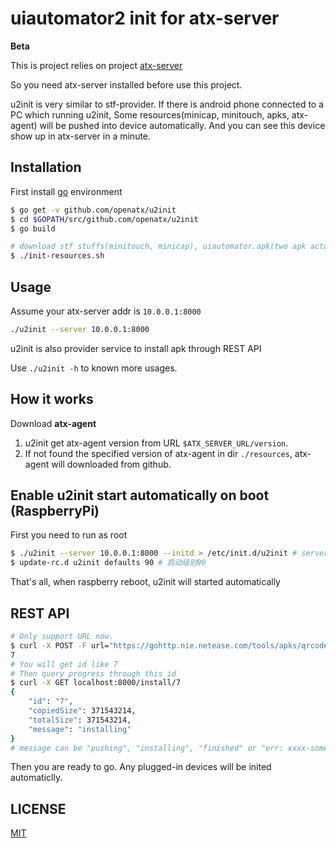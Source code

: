 # uiautomator2 init for atx-server
**Beta**

This is project relies on project [atx-server](https://github.com/openatx/atx-server)

So you need atx-server installed before use this project.

u2init is very similar to stf-provider.
If there is android phone connected to a PC which running u2init, Some resources(minicap, minitouch, apks, atx-agent) will be pushed into device automatically. And you can see this device show up in atx-server in a minute.

## Installation
First install [go](https://golang.org) environment

```bash
$ go get -v github.com/openatx/u2init
$ cd $GOPATH/src/github.com/openatx/u2init
$ go build

# download stf stuffs(minitouch, minicap), uiautomator.apk(two apk actually)
$ ./init-resources.sh
```

## Usage
Assume your atx-server addr is `10.0.0.1:8000`

```bash
./u2init --server 10.0.0.1:8000
```

u2init is also provider service to install apk through REST API

Use `./u2init -h` to known more usages.

## How it works
Download **atx-agent**

1. u2init get atx-agent version from URL `$ATX_SERVER_URL/version`.
2. If not found the specified version of atx-agent in dir `./resources`, atx-agent will downloaded from github.

## Enable u2init start automatically on boot (RaspberryPi)
First you need to run as root

```bash
$ ./u2init --server 10.0.0.1:8000 --initd > /etc/init.d/u2init # server addr should be modified
$ update-rc.d u2init defaults 90 # 启动级别90
```

That's all, when raspberry reboot, u2init will started automatically

## REST API
```bash
# Only support URL now.
$ curl -X POST -F url="https://gohttp.nie.netease.com/tools/apks/qrcodescan-2.6.0-green.apk" localhost:8000/install/$SERIAL
7
# You will get id like 7
# Then query progress through this id
$ curl -X GET localhost:8000/install/7
{
    "id": "7",
    "copiedSize": 371543214,
    "totalSize": 371543214,
    "message": "installing"
}
# message can be "pushing", "installing", "finished" or "err: xxxx-some failure resone here-xxxx"
```

Then you are ready to go. Any plugged-in devices will be inited automaticlly.

## LICENSE
[MIT](LICENSE)
